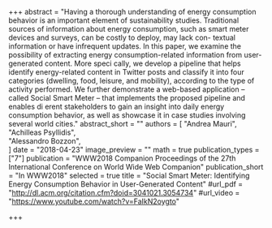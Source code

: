 +++
abstract = "Having a thorough understanding of energy consumption behavior is an important element of sustainability studies. Traditional sources of information about energy consumption, such as smart meter devices and surveys, can be costly to deploy, may lack con- textual information or have infrequent updates. In this paper, we examine the possibility of extracting energy consumption-related information from user-generated content. More speci cally, we develop a pipeline that helps identify energy-related content in Twitter posts and classify it into four categories (dwelling, food, leisure, and mobility), according to the type of activity performed. We further demonstrate a web-based application – called Social Smart Meter – that implements the proposed pipeline and enables di erent stakeholders to gain an insight into daily energy consumption behavior, as well as showcase it in case studies involving several world cities."
abstract_short = ""
authors = [	"Andrea Mauri",	
"Achilleas Psyllidis",	
"Alessandro Bozzon",	
]
date = "2018-04-23"
image_preview = ""
math = true
publication_types = ["7"]
publication = "WWW2018 Companion Proceedings of the 27th International Conference on World Wide Web Companion"
publication_short = "In WWW2018"
selected = true
title = "Social Smart Meter: Identifying Energy Consumption Behavior in User-Generated Content"
#url_pdf = "http://dl.acm.org/citation.cfm?doid=3041021.3054734"
#url_video = "https://www.youtube.com/watch?v=FaIkN2oygto"

+++

